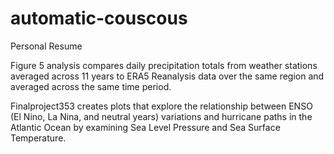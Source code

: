 # automatic-couscous
Personal Resume

Figure 5 analysis compares daily precipitation totals from weather stations averaged across 11 years to ERA5 Reanalysis data over the same region and averaged across the same time period.

Finalproject353 creates plots that explore the relationship between ENSO (El Nino, La Nina, and neutral years) variations and hurricane paths in the Atlantic Ocean by examining Sea Level Pressure and Sea Surface Temperature.
